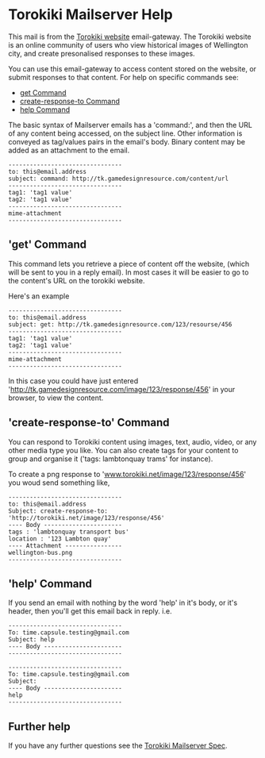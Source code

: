# Torokiki Mailserver Help #

This mail is from the [Torokiki website](http://tk.gamedesignresource.com) email-gateway. The Torokiki website is an online community of users who view historical images of Wellington city, and create presonalised responses to these images. 

You can use this email-gateway to access content stored on the website, or submit responses to that content. For help on specific commands see:

+ [get Command](#get-command) 
+ [create-response-to Command](#create-response-to-command)
+ [help Command](#help-command)
 
The basic syntax of Mailserver emails has a 'command:', and then the URL of any content being accessed, on the subject line.  Other information is conveyed as tag/values pairs in the email's body. Binary content may be added as an attachment to the email.

	--------------------------------
	to: this@email.address
	subject: command: http://tk.gamedesignresource.com/content/url
	--------------------------------
	tag1: 'tag1 value'
	tag2: 'tag1 value'
	--------------------------------
	mime-attachment
	--------------------------------


## 'get' Command

This command lets you retrieve a piece of content off the website, (which will be sent to you in a reply email). In most cases it will be easier to go to the content's URL on the torokiki website.

Here's an example

	--------------------------------
	to: this@email.address
	subject: get: http://tk.gamedesignresource.com/123/resourse/456
	--------------------------------
	tag1: 'tag1 value'
	tag2: 'tag1 value'
	--------------------------------
	mime-attachment
	--------------------------------

In this case you could have just entered 'http://tk.gamedesignresource.com/image/123/response/456' in your browser, to view the content.


## 'create-response-to' Command

You can respond to Torokiki content using images, text, audio, video, or any other media type you like. You can also create tags for your content to group and organise it ('tags: lambtonquay trams' for instance).

To create a png response to 'www.torokiki.net/image/123/response/456' you woud send something like,

	--------------------------------
	to: this@email.address
	Subject: create-response-to: 'http://torokiki.net/image/123/response/456'
	---- Body ----------------------
	tags : 'lambtonquay transport bus'
	location : '123 Lambton quay'
	---- Attachment ----------------
	wellington-bus.png
	--------------------------------

<!--
!!!! I'm not sure that the server can takes non image responses at this stage. !!!!

To create a text response to 'www.torokiki.net/image/123/response/456' you woud send something like,

	================================
	to: this@email.address
	subject: create-response-to: 'http://torokiki.net/image/123/response/456'
	==== Body ======================
	text : 'These routes are now plied by a petrol based bus service.'
	tags : 'lambtonquay transport bus'
	================================

If the 'create-response-to' command succeeded, you'll get an reply letting you know the URL where you're content is located.
-->




## 'help' Command

If you send an email with nothing by the word 'help' in it's body, or it's header, then you'll get this email back in reply. i.e.

	--------------------------------
	To: time.capsule.testing@gmail.com
	Subject: help
	---- Body ----------------------
	--------------------------------

	--------------------------------
	To: time.capsule.testing@gmail.com
	Subject: 
	---- Body ----------------------
	help 
	--------------------------------


## Further help

If you have any further questions see the [Torokiki Mailserver Spec](http://torokiki.net/docs/mailserver-command-spec.md).


